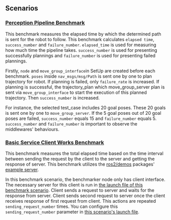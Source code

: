 ## Scenarios

### [Perception Pipeline Benchmark](scenarios/perception_pipeline_benchmark.md)

This benchmark measures the elapsed time by which the determined path is sent for the robot to follow. This benchmark calculates `elapsed time`, `success_number` and `failure_number`. `elapsed_time` is used for measuring how much time the pipeline takes. `success_number` is used for presenting successfully plannings and `failure_number` is used for presenting failed plannings.

Firstly, `node` and `move_group_interface`in SetUp are created before each benchmark. `poses` inside `nav_msgs/msg/Path` is sent one by one to plan trajectory for robot. If planning is failed, only `failure_rate` is increased. If planning is successful, the trajectory_plan which move_group_server plan is sent via `move_group_interface` to start the execution of this planned trajectory. Then `success_number` is increased.

For instance, the selected test_case includes 20 goal poses. These 20 goals is sent one by one to `move_group_server`. If the 5 goal poses out of 20 goal poses are failed, `success_number` equals 15 and `failure_number` equals 5. `success_number` and `failure_number` is important to observe the middlewares' behaviours.

### [Basic Service Client Works Benchmark](scenarios/basic_service_client_benchmark.md)

This benchmark measures the total elapsed time based on the time interval between sending the request by the client to the server and getting the response of server. This benchmark utilizes the [ros2/demos](https://github.com/ros2/demos) packages' [example server](https://github.com/ros2/demos/blob/rolling/demo_nodes_cpp/src/services/add_two_ints_server.cpp).

In this benchmark scenario, the benchmarker node only has client interface. The necessary server for this client is run in [the launch file of this benchmark scenario](../launch/scenario_basic_service_client_benchmark.launch.py). Client sends a request to server and waits for the response from server. Client sends second request to server once the client receives response of first request from client. This actions are repeated `sending_request_number` times. You can configure this `sending_request_number` parameter in [this scenario's launch file]((../launch/scenario_basic_service_client_benchmark.launch.py)).
